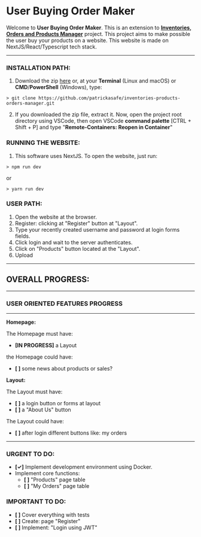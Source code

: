 # **User Buying Order Maker**

Welcome to **User Buying Order Maker**. This is an extension to [**Inventories, Orders and Products Manager**](https://github.com/patrickasafe/inventories-products-orders-manager) project. This project aims to make possible the user buy your products on a website. This website is made on NextJS/React/Typescript tech stack.

---

### **INSTALLATION PATH:**

1. Download the zip [here](https://github.com/patrickasafe/user_buying_order_maker/archive/refs/heads/main.zip) or, at your **Terminal** (Linux and macOS) or **CMD**/**PowerShell** (Windows), type:

```
> git clone https://github.com/patrickasafe/inventories-products-orders-manager.git
```

2. If you downloaded the zip file, extract it. Now, open the project root directory using VSCode, then open VSCode **command palette** [CTRL + Shift + P] and type "**Remote-Containers: Reopen in Container**"

### **RUNNING THE WEBSITE:**

1. This software uses NextJS. To open the website, just run:

```
> npm run dev
```

or

```
> yarn run dev
```

### **USER PATH:**

1. Open the website at the browser.
2. Register: clicking at "Register" button at "Layout".
3. Type your recently created username and password at login forms fields.
4. Click login and wait to the server authenticates.
5. Click on "Products" button located at the "Layout".
6. Upload

---

## **OVERALL PROGRESS:**

---

### **USER ORIENTED FEATURES PROGRESS**

---

**Homepage:**

The Homepage must have:

- **[IN PROGRESS]** a Layout

the Homepage could have:

- **[ ]** some news about products or sales?

**Layout:**

The Layout must have:

- **[ ]** a login button or forms at layout
- **[ ]** a "About Us" button

The Layout could have:

- **[ ]** after login different buttons like: my orders

---

### **URGENT TO DO:**

- **[✓]** Implement development environment using Docker.
- Implement core functions:
  - **[ ]** "Products" page table
  - **[ ]** "My Orders" page table

### **IMPORTANT TO DO:**

- **[ ]** Cover everything with tests
- **[ ]** Create: page "Register"
- **[ ]** Implement: "Login using JWT"
